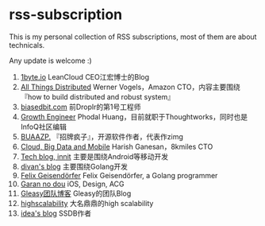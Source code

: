 # rss-subscription

This is my personal collection of RSS subscriptions, most of them are about technicals.

Any update is welcome :)

1. [1byte.io](http://1byte.io/) LeanCloud CEO江宏博士的Blog
2. [All Things Distributed](http://www.allthingsdistributed.com/) Werner Vogels，Amazon CTO，内容主要围绕『how to build distributed and robust system』
3. [biasedbit.com](http://biasedbit.com/) 前Droplr的第1号工程师
4. [Growth Engineer](http://www.phodal.com/blog/) Phodal Huang，目前就职于Thoughtworks，同时也是InfoQ社区编辑
5. [BUAAZP.](http://blog.buaa.us/) 『招牌疯子』，开源软件作者，代表作zimg
6. [Cloud, Big Data and Mobile](http://harish11g.blogspot.com/) Harish Ganesan，8kmiles CTO
7. [Tech blog, innit](http://blog.denevell.org/) 主要是围绕Android等移动开发
8. [divan's blog](divan.github.io) 主要围绕Golang开发
9. [Felix Geisendörfer](http://felixge.de/) Felix Geisendörfer, a Golang programmer
10. [Garan no dou](http://blog.ibireme.com) iOS, Design, ACG
11. [Gleasy团队博客](http://rdc.gleasy.com) Gleasy的团队Blog
12. [highscalability](http://highscalability.com/blog/) 大名鼎鼎的high scalability
13. [idea's blog](http://www.ideawu.net/blog) SSDB作者